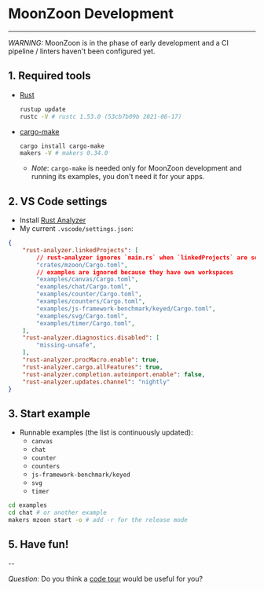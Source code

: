 # MoonZoon Development

---

_WARNING:_ MoonZoon is in the phase of early development and a CI pipeline / linters haven't been configured yet.

## 1. Required tools

- [Rust](https://www.rust-lang.org/)
  ```bash
  rustup update
  rustc -V # rustc 1.53.0 (53cb7b09b 2021-06-17)
  ```

- [cargo-make](https://sagiegurari.github.io/cargo-make/)
  ```bash
  cargo install cargo-make
  makers -V # makers 0.34.0
  ```
  - _Note_: `cargo-make` is needed only for MoonZoon development and running its examples, you don't need it for your apps.

## 2. VS Code settings

- Install [Rust Analyzer](https://rust-analyzer.github.io/)
- My current `.vscode/settings.json`:

```json
{
    "rust-analyzer.linkedProjects": [
        // rust-analyzer ignores `main.rs` when `linkedProjects` are set
        "crates/mzoon/Cargo.toml",
        // examples are ignored because they have own workspaces
        "examples/canvas/Cargo.toml",
        "examples/chat/Cargo.toml",
        "examples/counter/Cargo.toml",
        "examples/counters/Cargo.toml",
        "examples/js-framework-benchmark/keyed/Cargo.toml",
        "examples/svg/Cargo.toml",
        "examples/timer/Cargo.toml",
    ],
    "rust-analyzer.diagnostics.disabled": [
        "missing-unsafe",
    ],
    "rust-analyzer.procMacro.enable": true,
    "rust-analyzer.cargo.allFeatures": true,
    "rust-analyzer.completion.autoimport.enable": false,
    "rust-analyzer.updates.channel": "nightly"
}
```

</details>

## 3. Start example

- Runnable examples (the list is continuously updated):
  - `canvas`
  - `chat`
  - `counter`
  - `counters`
  - `js-framework-benchmark/keyed`
  - `svg`
  - `timer`

```sh
cd examples
cd chat # or another example
makers mzoon start -o # add -r for the release mode
```

## 5. Have fun!

--

_Question:_ Do you think a [code tour](https://github.com/microsoft/codetour) would be useful for you?
